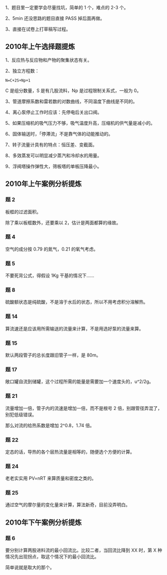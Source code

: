 1、题目里一定要学会尽量找坑，简单的 1 个，难点的 2-3 个。

2、5min 还没思路的题目直接 PASS 掉后面再做。

3、直接在试卷上打草稿写过程。

## 2010年上午选择题提炼

1、反应热与反应物和产物的聚集状态有关。

2、独立方程数：

	N=C+2S+Np+1

C 是组分数量，S 是有几股流料，Np 是过程限制关系式，一般为 0。

3、管道摩擦系数和雷若数的对数曲线，不同温度下曲线是不同的。

4、离心泵停止工作时应该：先停电后关出口阀。

5、如果压缩机的吸气压力不够，吸气温度升高，压缩机的供气量是减小的。

6、固体输送时，「停滞流」不是靠气体的动能推动的。

7、转子流量计具有的特点：恒压差、变截面。

8、多效蒸发可以明显减少蒸汽和冷却水的用量。

9、浮阀塔操作弹性大，筛板塔的单板压降最小。

## 2010年上午案例分析提炼

### 题 2

板框的过滤面积。

除了乘以板框数外，还要乘以 2，估计是两面都算的缘故。

### 题 4

空气的成分按 0.79 的氮气，0.21 的氧气考虑。

### 题 5

不要死背公式，得假设 1Kg 干基的情况下……

### 题 8

硫酸额状态是纯硫酸，不是溶于水后的状态，所以不用考虑积分溶解热。

### 题 14

算流速还是应该用所需输送的流量来计算，不是用选好泵的流量来算。

### 题 15

默认两段管子的总长度跟旧管子一样，是 80m。

### 题 17

敞口罐自流到储罐，这个过程所需的能量是需要加一个速度头的，u^2/2g。

### 题 21

流量增加一倍，管子内的流速是增加一倍，而不是根号 2 倍，别跟管径弄混了，别犯低级错误。

那么对流的给热系数是增加 2^0.8，1.74 倍。

### 题 22

定态的话，导热的各个层热流量是相等的，随便选个方便的计算。

### 题 24

老老实实用 PV=nRT 来算质量和密度之类的。

### 题 25

通过空气的摩尔量的变化量来计算，算法新奇，目前没弄明白。

## 2010年下午案例分析提炼

### 题 6

要分别计算两股进料流的最小回流比。比较二者，当回流比降到 XX 时，第 X 种情况先出现拐点，取这个情况下的最小回流比。

简单说就是取大的那个。



